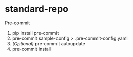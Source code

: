 # standard-repo

Pre-commit
1. pip install pre-commit
2. pre-commit sample-config > .pre-commit-config.yaml
3. *(Optional)* pre-commit autoupdate
4. pre-commit install
